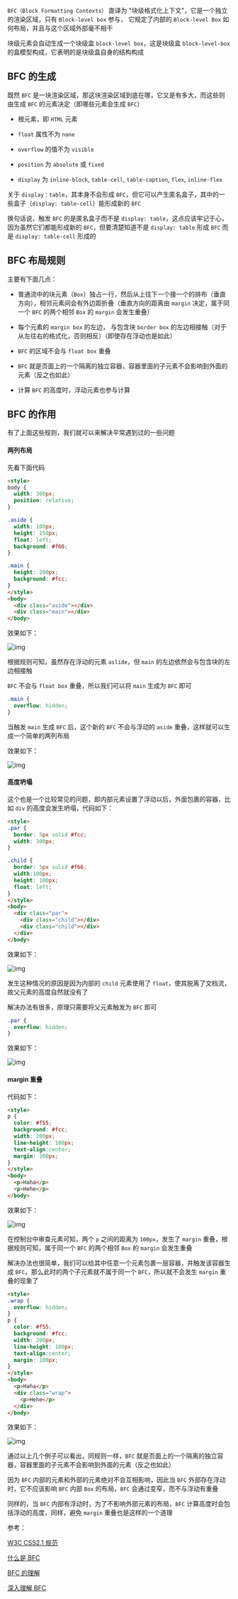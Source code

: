 `BFC（Block Formatting Contexts）` 直译为 "块级格式化上下文"，它是一个独立的渲染区域，只有 `Block-level box` 参与， 它规定了内部的 `Block-level Box` 如何布局，并且与这个区域外部毫不相干

块级元素会自动生成一个块级盒 `block-level box`，这是块级盒 `block-level-box` 的盒模型构成，它表明的是块级盒自身的结构构成


## BFC 的生成

既然 `BFC` 是一块渲染区域，那这块渲染区域到底在哪，它又是有多大，而这些则由生成 `BFC` 的元素决定（即哪些元素会生成 `BFC`）

* 根元素，即 `HTML` 元素

* `float` 属性不为 `none`

* `overflow` 的值不为 `visible`

* `position` 为 `absolute` 或 `fixed`

* `display` 为 `inline-block`, `table-cell`, `table-caption`, `flex`, `inline-flex`

关于 `display：table`，其本身不会形成 `BFC`，但它可以产生匿名盒子，其中的一些盒子（`display: table-cell`）能形成新的 `BFC`

换句话说，触发 `BFC` 的是匿名盒子而不是 `display: table`，这点应该牢记于心，因为虽然它们都能形成新的 `BFC`，但要清楚知道不是 `display: table` 形成 `BFC` 而是 `display: table-cell` 形成的





## BFC 布局规则

主要有下面几点：

* 普通流中的块元素（`Box`）独占一行，然后从上往下一个接一个的排布（垂直方向），相邻元素间会有外边距折叠（垂直方向的距离由 `margin` 决定，属于同一个 `BFC` 的两个相邻 `Box` 的 `margin` 会发生重叠）

* 每个元素的 `margin box` 的左边， 与包含块 `border box` 的左边相接触（对于从左往右的格式化，否则相反）（即使存在浮动也是如此）

* `BFC` 的区域不会与 `float box` 重叠

* `BFC` 就是页面上的一个隔离的独立容器，容器里面的子元素不会影响到外面的元素（反之也如此）

* 计算 `BFC` 的高度时，浮动元素也参与计算




## BFC 的作用

有了上面这些规则，我们就可以来解决平常遇到过的一些问题

#### 两列布局

先看下面代码

```html
<style>
body {
  width: 300px;
  position: relative;
}

.aside {
  width: 100px;
  height: 150px;
  float: left;
  background: #f66;
}

.main {
  height: 200px;
  background: #fcc;
}
</style>
<body>
  <div class="aside"></div>
  <div class="main"></div>
</body>
```

效果如下：

![img](images/15.png)

根据规则可知，虽然存在浮动的元素 `aslide`，但 `main` 的左边依然会与包含块的左边相接触

`BFC` 不会与 `float box` 重叠，所以我们可以将 `main` 生成为 `BFC` 即可

```css
.main {
  overflow: hidden;
}
```

当触发 `main` 生成 `BFC` 后，这个新的 `BFC` 不会与浮动的 `aside` 重叠，这样就可以生成一个简单的两列布局

效果如下：

![img](images/16.png)



#### 高度坍塌

这个也是一个比较常见的问题，即内部元素设置了浮动以后，外面包裹的容器，比如 `div` 的高度会发生坍塌，代码如下：

```html
<style>
.par {
  border: 5px solid #fcc;
  width: 300px;
}

.child {
  border: 5px solid #f66;
  width:100px;
  height: 100px;
  float: left;
}
</style>
<body>
  <div class="par">
    <div class="child"></div>
    <div class="child"></div>
  </div>
</body>
```

效果如下：

![img](images/17.png)

发生这种情况的原因是因为内部的 `child` 元素使用了 `float`，使其脱离了文档流，故父元素的高度自然就没有了

解决办法有很多，原理只需要将父元素触发为 `BFC` 即可

```css
.par {
  overflow: hidden;
}
```

效果如下：

![img](images/18.png)



#### margin 重叠

代码如下：

```html
<style>
p {
  color: #f55;
  background: #fcc;
  width: 200px;
  line-height: 100px;
  text-align:center;
  margin: 100px;
}
</style>
<body>
  <p>Haha</p>
  <p>Hehe</p>
</body>
```

效果如下：

![img](images/19.png)

在控制台中审查元素可知，两个 `p` 之间的距离为 `100px`，发生了 `margin` 重叠，根据规则可知，属于同一个 `BFC` 的两个相邻 `Box` 的 `margin` 会发生重叠

解决办法也很简单，我们可以给其中任意一个元素包裹一层容器，并触发该容器生成 `BFC`，那么此时的两个子元素就不属于同一个 `BFC`，所以就不会发生 `margin` 重叠的现象了

```html
<style>
.wrap {
  overflow: hidden;
}
p {
  color: #f55;
  background: #fcc;
  width: 200px;
  line-height: 100px;
  text-align:center;
  margin: 100px;
}
</style>
<body>
  <p>Haha</p>
  <div class="wrap">
    <p>Hehe</p>
  </div>
</body>
```

效果如下：

![img](images/20.png)

通过以上几个例子可以看出，同规则一样，`BFC` 就是页面上的一个隔离的独立容器，容器里面的子元素不会影响到外面的元素（反之也如此）

因为 `BFC` 内部的元素和外部的元素绝对不会互相影响，因此当 `BFC` 外部存在浮动时，它不应该影响 `BFC` 内部 `Box` 的布局，`BFC` 会通过变窄，而不与浮动有重叠

同样的，当 `BFC` 内部有浮动时，为了不影响外部元素的布局，`BFC` 计算高度时会包括浮动的高度，同样，避免 `margin` 重叠也是这样的一个道理

参考：

[W3C CSS2.1 规范](https://www.w3.org/TR/CSS2/)

[什么是 BFC](http://web.jobbole.com/84808/)


[BFC 的理解](http://www.jianshu.com/p/76484dff1cb5)


[深入理解 BFC](http://www.cnblogs.com/xiaohuochai/p/5248536.html)
